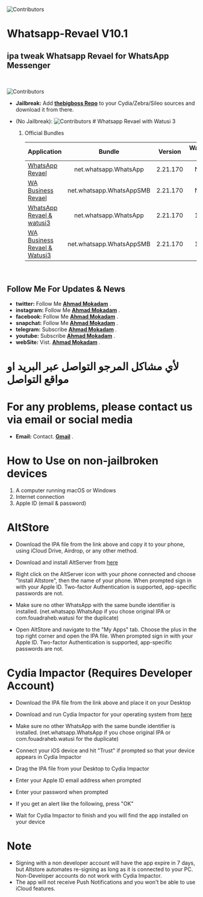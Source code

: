 ![Contributors](https://a.top4top.io/p_2080o56e70.png)  



# Whatsapp-Revael V10.1
ipa tweak Whatsapp Revael for WhatsApp Messenger
-----------
&nbsp;



![Contributors](https://b.top4top.io/p_2080g0a291.png)  


* **Jailbreak:** Add __[thebigboss Repo](http://apt.thebigboss.org/repofiles/cydia)__ to your Cydia/Zebra/Sileo sources and download it from there. 

* (No Jailbreak): 
  ![Contributors](https://a.top4top.io/p_2080fcla60.png) 
        # Whatsapp Revael with Watusi 3
       
       
    1.  Official Bundles

        
        
        | Application | Bundle | Version | Watusi 3 | Whatsapp Revael |
        | ------------------ |:---------:|:------:|:------:|:------:|
        | [WhatsApp Revael](https://mega.nz/file/KD4CHArB#nBVnf_P_xH-C4XngcwOktOOsLl4uHfAohplsvzoHOJo) | net.whatsapp.WhatsApp | 2.21.170 | NO | 10.1 |
        | [WA Business Revael](https://mega.nz/file/WPoAyYQA#rix69Q272uJ3aHCihuUTEBqsRazgOvGdz8ogCg1Kl18) | net.whatsapp.WhatsAppSMB | 2.21.170 | NO | 10.1 |
        | [WhatsApp Revael & watusi3](https://mega.nz/file/iHowjSpC#g3nLjM9W97EIToUWI860c0ZzPsXtt9MlGGYrPt2Hqsc) | net.whatsapp.WhatsApp | 2.21.170 | 1.1 | 10.1 |
        | [WA Business Revael & Watusi3](https://mega.nz/file/zXpGxYDS#bSOSKQmtSqc7bzgvjOVSU77ry8f8xXZaarIIR2jq_vQ) | net.whatsapp.WhatsAppSMB | 2.21.170 | 1.1 | 10.1 |
        
&nbsp;



## Follow Me For Updates & News

* **twitter:** Follow Me   __[Ahmad Mokadam](http://twitter.com/ahmadmokaddam)__ . 
* **instagram:** Follow Me __[Ahmad Mokadam](http://instagram.com/ahmadmokaddam)__ . 
* **facebook:** Follow Me  __[Ahmad Mokadam](http://facebook.com/ahmadmokaddam)__ . 
* **snapchat:** Follow Me  __[Ahmad Mokadam](https://www.snapchat.com/add/ahmad_mokadam)__ . 
* **telegram:** Subscribe  __[Ahmad Mokadam](http://https://t.me/AHMADMOKADAM)__ . 
* **youtube:** Subscribe   __[Ahmad Mokadam](https://m.youtube.com/channel/UCA72wIrAAB3FBmqS8L5MCjg/about?disable_polymer=1)__ . 
* **webSite:** Vist.       __[Ahmad Mokadam](http://mokadam.com)__ . 




# لأي مشاكل المرجو التواصل عبر البريد او مواقع التواصل 
# For any problems, please contact us via email or social media
* **Email:** Contact.       __[Gmail](mailto:ahmadmokaddam@gmail.com)__ . 






# How to Use on non-jailbroken devices

1. A computer running macOS or Windows
2. Internet connection
3. Apple ID (email & password)

# AltStore

* Download the IPA file from the link above and copy it to your phone, using iCloud Drive, Airdrop, or any other method.

* Download and install AltServer from [here](https://altstore.io)

* Right click on the AltServer icon with your phone connected and choose "Install Altstore", then the name of your phone. When prompted sign in with your Apple ID. Two-factor Authentication is supported, app-specific passwords are not.

* Make sure no other WhatsApp with the same bundle identifier is installed. (net.whatsapp.WhatsApp if you chose original IPA or com.fouadraheb.watusi for the duplicate)

* Open AltStore and navigate to the "My Apps" tab. Choose the plus in the top right corner and open the IPA file. When prompted sign in with your Apple ID. Two-factor Authentication is supported, app-specific passwords are not.

# Cydia Impactor (Requires Developer Account)

* Download the IPA file from the link above and place it on your Desktop

* Download and run Cydia Impactor for your operating system from [here](http://www.cydiaimpactor.com)

* Make sure no other WhatsApp with the same bundle identifier is installed. (net.whatsapp.WhatsApp if you chose original IPA or com.fouadraheb.watusi for the duplicate)

* Connect your iOS device and hit "Trust" if prompted so that your device appears in Cydia Impactor

* Drag the IPA file from your Desktop to Cydia Impactor

* Enter your Apple ID email address when prompted 

* Enter your password when prompted 

* If you get an alert like the following, press "OK"

* Wait for Cydia Impactor to finish and you will find the app installed on your device

# Note

* Signing with a non developer account will have the app expire in 7 days, but Altstore automates re-signing as long as it is connected to your PC. Non-Developer accounts do not work with Cydia Impactor.
* The app will not receive Push Notifications and you won't be able to use iCloud features.


